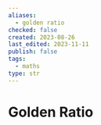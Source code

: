 ```yaml
---
aliases:
  - golden ratio
checked: false
created: 2023-08-26
last_edited: 2023-11-11
publish: false
tags:
  - maths
type: str
---
```

# Golden Ratio
